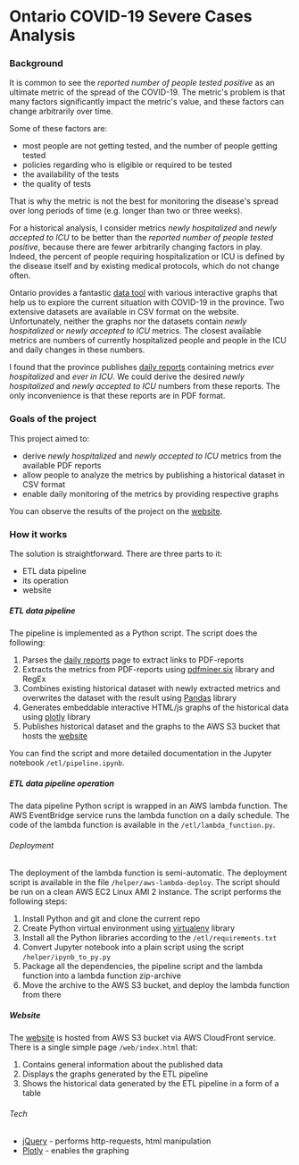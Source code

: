 # Ontario COVID-19 Severe Cases Analysis
### Background
It is common to see the _reported number of people tested positive_ as an ultimate metric of the spread of the COVID-19. The metric's problem is that many factors significantly impact the metric's value, and these factors can change arbitrarily over time.

Some of these factors are:
- most people are not getting tested, and the number of people getting tested
- policies regarding who is eligible or required to be tested
- the availability of the tests
- the quality of tests

That is why the metric is not the best for monitoring the disease's spread over long periods of time (e.g. longer than two or three weeks).

For a historical analysis, I consider metrics _newly hospitalized_ and _newly accepted to ICU_ to be better than the _reported number of people tested positive_, because there are fewer arbitrarily changing factors in play. Indeed, the percent of people requiring hospitalization or ICU is defined by the disease itself and by existing medical protocols, which do not change often.

Ontario provides a fantastic [data tool](https://covid-19.ontario.ca/data) with various interactive graphs that help us to explore the current situation with COVID-19 in the province. Two extensive datasets are available in CSV format on the website. Unfortunately, neither the graphs nor the datasets contain _newly hospitalized_ or _newly accepted to ICU_ metrics. The closest available metrics are numbers of currently hospitalized people and people in the ICU and daily changes in these numbers.

I found that the province publishes [daily reports](https://covid-19.ontario.ca/covid-19-epidemiologic-summaries-public-health-ontario) containing metrics _ever hospitalized_ and _ever in ICU_. We could derive the desired _newly hospitalized_ and _newly accepted to ICU_ numbers from these reports. The only inconvenience is that these reports are in PDF format.

### Goals of the project
This project aimed to:
- derive _newly hospitalized_ and _newly accepted to ICU_ metrics from the available PDF reports
- allow people to analyze the metrics by publishing a historical dataset in CSV format
- enable daily monitoring of the metrics by providing respective graphs

You can observe the results of the project on the [website](https://covid19.mikevostrikov.com).

### How it works
The solution is straightforward. There are three parts to it:
- ETL data pipeline
- its operation
- website

##### ETL data pipeline
The pipeline is implemented as a Python script. The script does the following:
1. Parses the [daily reports](https://covid-19.ontario.ca/covid-19-epidemiologic-summaries-public-health-ontario) page to extract links to PDF-reports
1. Extracts the metrics from PDF-reports using [pdfminer.six](https://pypi.org/project/pdfminer.six) library and RegEx
1. Combines existing historical dataset with newly extracted metrics and overwrites the dataset with the result using [Pandas](https://pypi.org/project/pandas/) library
1. Generates embeddable interactive HTML/js graphs of the historical data using [plotly](https://pypi.org/project/plotly/) library
1. Publishes historical dataset and the graphs to the AWS S3 bucket that hosts the [website](https://covid19.mikevostrikov.com)

You can find the script and more detailed documentation in the Jupyter notebook `/etl/pipeline.ipynb`.

##### ETL data pipeline operation
The data pipeline Python script is wrapped in an AWS lambda function. The AWS EventBridge service runs the lambda function on a daily schedule.
The code of the lambda function is available in the `/etl/lambda_function.py`.
###### Deployment
The deployment of the lambda function is semi-automatic. The deployment script is available in the file `/helper/aws-lambda-deploy`. The script should be run on a clean AWS EC2 Linux AMI 2 instance. The script performs the following steps:
1. Install Python and git and clone the current repo
1. Create Python virtual environment using [virtualenv](https://pypi.org/project/virtualenv/) library
1. Install all the Python libraries according to the `/etl/requirements.txt`
1. Convert Jupyter notebook into a plain script using the script `/helper/ipynb_to_py.py`
1. Package all the dependencies, the pipeline script and the lambda function into a lambda function zip-archive
1. Move the archive to the AWS S3 bucket, and deploy the lambda function from there

##### Website
The [website](https://covid19.mikevostrikov.com) is hosted from AWS S3 bucket via AWS CloudFront service.
There is a single simple page `/web/index.html` that:
1. Contains general information about the published data
1. Displays the graphs generated by the ETL pipeline
1. Shows the historical data generated by the ETL pipeline in a form of a table

###### Tech
- [jQuery](https://jquery.com/) - performs http-requests, html manipulation
- [Plotly](https://plotly.com/javascript/) - enables the graphing
